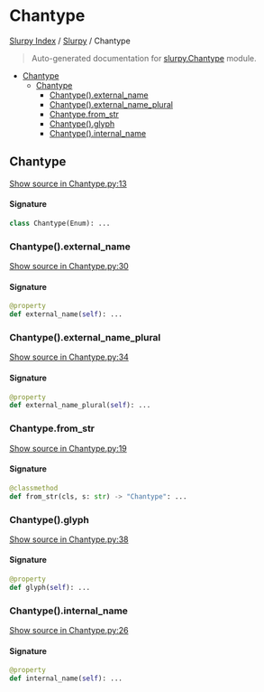 # Chantype

[Slurpy Index](../README.md#slurpy-index) / [Slurpy](./index.md#slurpy) / Chantype

> Auto-generated documentation for [slurpy.Chantype](../../slurpy/Chantype.py) module.

- [Chantype](#chantype)
  - [Chantype](#chantype-1)
    - [Chantype().external_name](#chantype()external_name)
    - [Chantype().external_name_plural](#chantype()external_name_plural)
    - [Chantype.from_str](#chantypefrom_str)
    - [Chantype().glyph](#chantype()glyph)
    - [Chantype().internal_name](#chantype()internal_name)

## Chantype

[Show source in Chantype.py:13](../../slurpy/Chantype.py#L13)

#### Signature

```python
class Chantype(Enum): ...
```

### Chantype().external_name

[Show source in Chantype.py:30](../../slurpy/Chantype.py#L30)

#### Signature

```python
@property
def external_name(self): ...
```

### Chantype().external_name_plural

[Show source in Chantype.py:34](../../slurpy/Chantype.py#L34)

#### Signature

```python
@property
def external_name_plural(self): ...
```

### Chantype.from_str

[Show source in Chantype.py:19](../../slurpy/Chantype.py#L19)

#### Signature

```python
@classmethod
def from_str(cls, s: str) -> "Chantype": ...
```

### Chantype().glyph

[Show source in Chantype.py:38](../../slurpy/Chantype.py#L38)

#### Signature

```python
@property
def glyph(self): ...
```

### Chantype().internal_name

[Show source in Chantype.py:26](../../slurpy/Chantype.py#L26)

#### Signature

```python
@property
def internal_name(self): ...
```